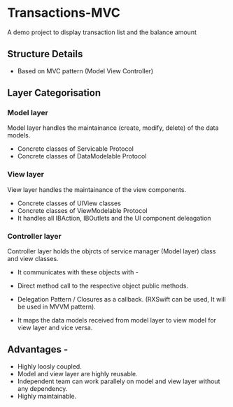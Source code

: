 # Transactions-MVC
A demo project to display transaction list and the balance amount

## Structure Details

- Based on MVC pattern (Model View Controller)

## Layer Categorisation

### Model layer

Model layer handles the maintainance (create, modify, delete) of the data models.

- Concrete classes of Servicable Protocol
- Concrete classes of DataModelable Protocol


### View layer

View layer handles the maintainance of the view components.

- Concrete classes of UIView classes
- Concrete classes of ViewModelable Protocol
- It handles all IBAction, IBOutlets and the UI component deleagation


### Controller layer

Controller layer holds the objrcts of service manager (Model layer) class and view classes.

- It communicates with these objects with -

- Direct method call to the respective object public methods.
- Delegation Pattern / Closures as a callback. (RXSwift can be used, It will be used in MVVM pattern).

- It maps the data models received from model layer to view model for view layer and vice versa.


## Advantages -

- Highly loosly coupled.
- Model and view layer are highly reusable.
- Independent team can work parallely on model and view layer without any dependency.
- Highly maintainable.



